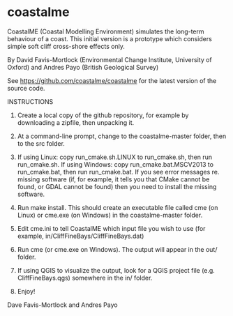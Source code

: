 # coastalme
CoastalME (Coastal Modelling Environment) simulates the long-term behaviour of a coast. This initial version is a prototype which considers simple soft cliff cross-shore effects only.

By David Favis-Mortlock (Environmental Change Institute, University of Oxford) and Andres Payo (British Geological Survey)

See <a href="https://github.com/coastalme/coastalme" target="_blank">https://github.com/coastalme/coastalme</a> for the latest version of the source code.

INSTRUCTIONS

1. Create a local copy of the github repository, for example by downloading a zipfile, then unpacking it.

2. At a command-line prompt, change to the coastalme-master folder, then to the src folder.

3. If using Linux: copy run_cmake.sh.LINUX to run_cmake.sh, then run run_cmake.sh. If using Windows: copy run_cmake.bat.MSCV2013 to run_cmake.bat, then run run_cmake.bat. If you see error messages re. missing software (if, for example, it tells you that CMake cannot be found, or GDAL cannot be found) then you need to install the missing software.

4. Run make install. This should create an executable file called cme (on Linux) or cme.exe (on Windows) in the coastalme-master folder.

5. Edit cme.ini to tell CoastalME which input file you wish to use (for example, in/CliffFineBays/CliffFineBays.dat)

6. Run cme (or cme.exe on Windows). The output will appear in the out/ folder.

7. If using QGIS to visualize the output, look for a QGIS project file (e.g. CliffFineBays.qgs) somewhere in the in/ folder.

8. Enjoy!

Dave Favis-Mortlock and Andres Payo






